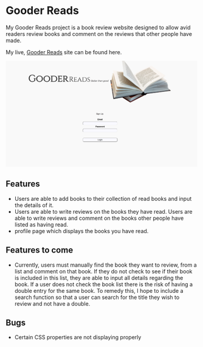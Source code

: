 # Gooder Reads

My Gooder Reads project is a book review website designed to allow avid readers review books and comment on the reviews that other people have made.

My live, [Gooder Reads](https://gooder-reads.herokuapp.com/) site can be found here.

![Alt text](app/assets/images/GooderReads.png)

## Features
- Users are able to add books to their collection of read books and input the details of it.
- Users are able to write reviews on the books they have read.
Users are able to write reviews and comment on the books other people have listed as having read.
- profile page which displays the books you have read.

## Features to come
- Currently, users must manually find the book they want to review, from a list and comment on that book. If they do not check to see if their book is included in this list, they are able to input all details regarding the book. If a user does not check the book list there is the risk of having a double entry for the same book. To remedy this, I hope to include a search function so that a user can search for the title they wish to review and not have a double.

## Bugs
- Certain CSS properties are not displaying properly
